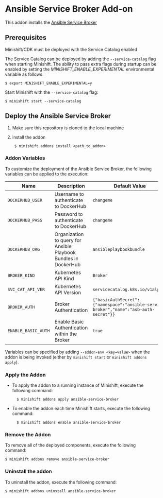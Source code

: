 # Ansible Service Broker Add-on


This addon installs the [Ansible Service Broker](https://github.com/openshift/ansible-service-broker)

## Prerequisites

Minishift/CDK must be deployed with the Service Catalog enabled

The Service Catalog can be deployed by adding the `--service-catalog` flag when starting Minishift. The ability to pass extra flags during startup can be enabled by setting the _MINISHIFT_ENABLE_EXPERIMENTAL_ environmental variable as follows:

```
$ export MINISHIFT_ENABLE_EXPERIMENTAL=y
```

Start Minishift with the `--service-catalog` flag:

```
$ minishift start --service-catalog
```

## Deploy the Ansible Service Broker

1. Make sure this repository is cloned to the local machine
2. Install the addon


        $ minishift addons install <path_to_addon>
  

### Addon Variables

To customize the deployment of the Ansible Service Broker, the following variables can be applied to the execution:

|Name|Description|Default Value|
|----|-----------|-------------|
|`DOCKERHUB_USER`|Username to authenticate to DockerHub|`changeme`|
|`DOCKERHUB_PASS`|Password to authenticate to DockerHub|`changeme`|
|`DOCKERHUB_ORG`|Organization to query for Ansible Playbook Bundles in DockerHub|`ansibleplaybookbundle`|
|`BROKER_KIND`|Kubernetes API Kind|`Broker`|
|`SVC_CAT_API_VER`|Kubernetes API Version|`servicecatalog.k8s.io/v1alpha1`|
|`BROKER_AUTH`|Broker Authentication|`{"basicAuthSecret":{"namespace":"ansible-service-broker","name":"asb-auth-secret"}}`|
|`ENABLE_BASIC_AUTH`|Enable Basic Authentication within the Broker|`true`|

Variables can be specified by adding `--addon-env <key=value>` when the addon is being invoked (either by `minishift start` or `minishift addons apply`).

### Apply the Addon

* To apply the addon to a running instance of Minishift, execute the following command:

        $ minishift addons apply ansible-service-broker

* To enable the addon each time Minishift starts, execute the following command:

        $ minishift addons enable ansible-service-broker

### Remove the Addon

To remove all of the deployed components, execute the following command:

```
$ minishift addons remove ansible-service-broker
```

### Uninstall the addon

To uninstall the addon, execute the following command:

```
$ minishift addons uninstall ansible-service-broker
```